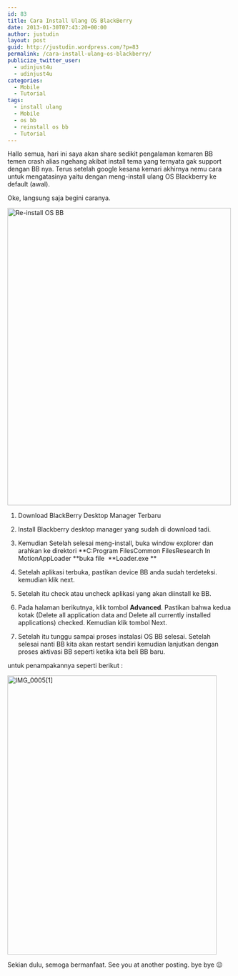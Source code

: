 ```yaml
---
id: 83
title: Cara Install Ulang OS BlackBerry
date: 2013-01-30T07:43:20+00:00
author: justudin
layout: post
guid: http://justudin.wordpress.com/?p=83
permalink: /cara-install-ulang-os-blackberry/
publicize_twitter_user:
  - udinjust4u
  - udinjust4u
categories:
  - Mobile
  - Tutorial
tags:
  - install ulang
  - Mobile
  - os bb
  - reinstall os bb
  - Tutorial
---
```

Hallo semua, hari ini saya akan share sedikit pengalaman kemaren BB temen crash alias ngehang akibat install tema yang ternyata gak support dengan BB nya. Terus setelah google kesana kemari akhirnya nemu cara untuk mengatasinya yaitu dengan meng-install ulang OS Blackberry ke default (awal). 

Oke, langsung saja begini caranya. 

[<img class="aligncenter" alt="Re-install OS BB" src="https://justudin.com/files/uploads/2013/01/img_00041.jpg" width="500" height="666" />](https://justudin.com/files/uploads/2013/01/img_00041.jpg)

1. Download BlackBerry Desktop Manager Terbaru

2. Install Blackberry desktop manager yang sudah di download tadi.

3. Kemudian Setelah selesai meng-install, buka window explorer dan arahkan ke direktori **C:Program FilesCommon FilesResearch In MotionAppLoader **buka file  **Loader.exe **

4. Setelah aplikasi terbuka, pastikan device BB anda sudah terdeteksi. kemudian klik next.

5. Setelah itu check atau uncheck aplikasi yang akan diinstall ke BB.

6. Pada halaman berikutnya, klik tombol **Advanced**. Pastikan bahwa kedua kotak (Delete all application data and Delete all currently installed applications) checked. Kemudian klik tombol Next.

7. Setelah itu tunggu sampai proses instalasi OS BB selesai. Setelah selesai nanti BB kita akan restart sendiri kemudian lanjutkan dengan proses aktivasi BB seperti ketika kita beli BB baru.

untuk penampakannya seperti berikut :

[<img class="aligncenter size-large wp-image-85" alt="IMG_0005[1]" src="https://justudin.com/files/uploads/2013/01/img_00051.jpg?w=468" width="468" height="625" />](https://justudin.com/files/uploads/2013/01/img_00051.jpg)



  Sekian dulu, semoga bermanfaat. See you at another posting. bye bye 😉
